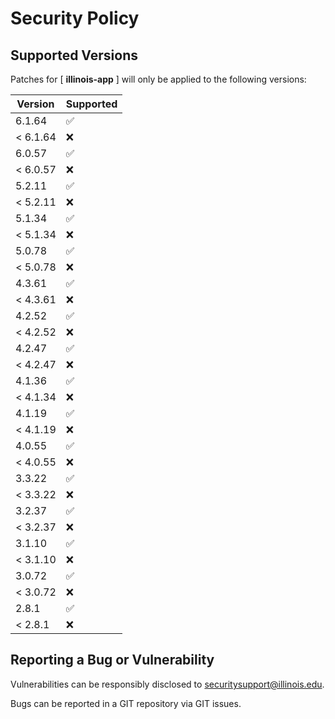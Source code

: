 # Security Policy

## Supported Versions

Patches for [ **illinois-app** ] will only be applied to the following versions:

| Version  | Supported |
|----------| ------------------ |
| 6.1.64   | :white_check_mark: |
| < 6.1.64 | :x: |
| 6.0.57   | :white_check_mark: |
| < 6.0.57 | :x: |
| 5.2.11   | :white_check_mark: |
| < 5.2.11 | :x: |
| 5.1.34   | :white_check_mark: |
| < 5.1.34 | :x: |
| 5.0.78   | :white_check_mark: |
| < 5.0.78 | :x: |
| 4.3.61   | :white_check_mark: |
| < 4.3.61 | :x: |
| 4.2.52   | :white_check_mark: |
| < 4.2.52 | :x: |
| 4.2.47   | :white_check_mark: |
| < 4.2.47 | :x: |
| 4.1.36   | :white_check_mark: |
| < 4.1.34 | :x: |
| 4.1.19   | :white_check_mark: |
| < 4.1.19 | :x: |
| 4.0.55   | :white_check_mark: |
| < 4.0.55 | :x: |
| 3.3.22   | :white_check_mark: |
| < 3.3.22 | :x: |
| 3.2.37   | :white_check_mark: |
| < 3.2.37 | :x: |
| 3.1.10   | :white_check_mark: |
| < 3.1.10 | :x: |
| 3.0.72   | :white_check_mark: |
| < 3.0.72 | :x: |
| 2.8.1    | :white_check_mark: |
| < 2.8.1  | :x: |

## Reporting a Bug or Vulnerability

Vulnerabilities can be responsibly disclosed to [securitysupport@illinois.edu](mailto:securitysupport@illinois.edu).

Bugs can be reported in a GIT repository via GIT issues.